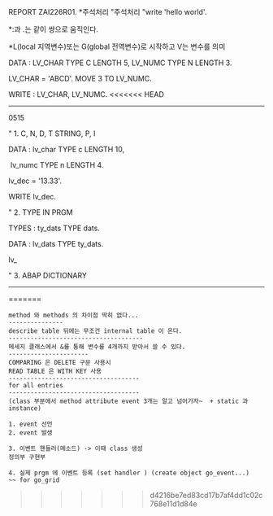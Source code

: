 REPORT ZAI226R01.
 *주석처리
 "주석처리
 "write 'hello world'.

 *:과 .는 같이 쌍으로 움직인다.


 *L(local 지역변수)또는 G(global 전역변수)로 시작하고 V는 변수를 의미

 DATA : LV_CHAR TYPE C LENGTH 5,
    LV_NUMC TYPE N LENGTH 3.

 LV_CHAR = 'ABCD'.
 MOVE 3 TO LV_NUMC.

 WRITE : LV_CHAR,
    LV_NUMC.
<<<<<<< HEAD

-----

0515



" 1. C, N, D, T STRING, P, I

DATA : lv_char TYPE c LENGTH 10, 

​			lv_numc TYPE n LENGTH 4.

lv_dec = '13.33'.

WRITE lv_dec.

" 2. TYPE IN PRGM

TYPES : ty_dats TYPE dats.

DATA : lv_dats TYPE ty_dats.

lv_

" 3. ABAP DICTIONARY 

---







=======
    
    
    
    
    
    
    method 와 methods 의 차이점 딱히 없다...
    ---------------
    describe table 뒤에는 무조건 internal table 이 온다.
    -------------------------------------
    메세지 클래스에서 &를 통해 변수를 4개까지 받아서 쓸 수 있다. 
    ----------------------
    COMPARING 은 DELETE 구문 사용시 
    READ TABLE 은 WITH KEY 사용
    ------------------------------------
    for all entries
    ------------------------------------
    (class 부분에서 method attribute event 3개는 알고 넘어가자~  + static 과 instance)
    
    1. event 선언
    2. event 발생
    
    3. 이벤트 핸들러(메소드) -> 이때 class 생성
    정의부 구현부
    
    4. 실제 prgm 에 이벤트 등록 (set handler ) (create object go_event...)
    ~~ for go_grid
    
    
    
    
    
    
    
    
    
    
    
    
 
    
>>>>>>> d4216be7ed83cd17b7af4dd1c02c768e11d1d84e
